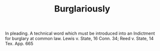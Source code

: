 ---
title: Burglariously
letter: B
permalink: "/definitions/bld-burglariously.html"
body: In pleading. A technical word which must be introduced into an Indictment for
  burglary at common law. Lewis v. State, 16 Conn. 34; Reed v. State, 14 Tex. App.
  665
published_at: '2018-07-07'
source: Black's Law Dictionary 2nd Ed (1910)
layout: post
---